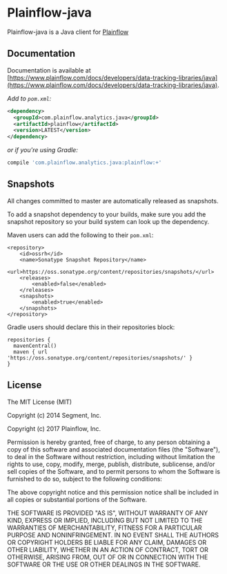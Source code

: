 Plainflow-java
==============

Plainflow-java is a Java client for [Plainflow](https://www.plainflow.com)

## Documentation

Documentation is available at [https://www.plainflow.com/docs/developers/data-tracking-libraries/java](https://www.plainflow.com/docs/developers/data-tracking-libraries/java).

*Add to `pom.xml`:*

```xml
<dependency>
  <groupId>com.plainflow.analytics.java</groupId>
  <artifactId>plainflow</artifactId>
  <version>LATEST</version>
</dependency>
```

*or if you're using Gradle:*

```bash
compile 'com.plainflow.analytics.java:plainflow:+'
```

## Snapshots

All changes committed to master are automatically released as snapshots.

To add a snapshot dependency to your builds, make sure you add the snapshot repository so your build system can look up the dependency.

Maven users can add the following to their `pom.xml`:
```
<repository>
    <id>ossrh</id>
    <name>Sonatype Snapshot Repository</name>
    <url>https://oss.sonatype.org/content/repositories/snapshots/</url>
    <releases>
        <enabled>false</enabled>
    </releases>
    <snapshots>
        <enabled>true</enabled>
    </snapshots>
</repository>
```

Gradle users should declare this in their repositories block:
```
repositories {
  mavenCentral()
  maven { url 'https://oss.sonatype.org/content/repositories/snapshots/' }
}
```

## License

The MIT License (MIT)

Copyright (c) 2014 Segment, Inc.

Copyright (c) 2017 Plainflow, Inc.

Permission is hereby granted, free of charge, to any person obtaining a copy
of this software and associated documentation files (the "Software"), to deal
in the Software without restriction, including without limitation the rights
to use, copy, modify, merge, publish, distribute, sublicense, and/or sell
copies of the Software, and to permit persons to whom the Software is
furnished to do so, subject to the following conditions:

The above copyright notice and this permission notice shall be included in all
copies or substantial portions of the Software.

THE SOFTWARE IS PROVIDED "AS IS", WITHOUT WARRANTY OF ANY KIND, EXPRESS OR
IMPLIED, INCLUDING BUT NOT LIMITED TO THE WARRANTIES OF MERCHANTABILITY,
FITNESS FOR A PARTICULAR PURPOSE AND NONINFRINGEMENT. IN NO EVENT SHALL THE
AUTHORS OR COPYRIGHT HOLDERS BE LIABLE FOR ANY CLAIM, DAMAGES OR OTHER
LIABILITY, WHETHER IN AN ACTION OF CONTRACT, TORT OR OTHERWISE, ARISING FROM,
OUT OF OR IN CONNECTION WITH THE SOFTWARE OR THE USE OR OTHER DEALINGS IN THE
SOFTWARE.
```

